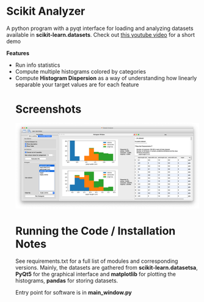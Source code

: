 # Scikit Analyzer
A python program with a pyqt interface for loading and analyzing datasets available in <b>scikit-learn.datasets</b>.
Check out <a href="https://youtu.be/STYHo8Lq0Qw"> this youtube video</a> for a short demo

<b> Features</b>
<ul> 
  <li>Run info statistics</li>
  <li>Compute multiple histograms colored by categories</li>
  <li>Compute <b>Histogram Dispersion</b> as a way of understanding how linearly separable your target values are for each feature</li>

# Screenshots
<img src="Screen Shot 1.png"> </img>

# Running the Code / Installation Notes 

See requirements.txt for a full list of modules and corresponding versions. 
Mainly, the datasets are gathered from <b>scikit-learn.datasetsa</b>, <b>PyQt5</b> for the graphical interface and <b>matplotlib</b> for plotting the histograms, 
<b>pandas</b> for storing datasets.
<p>
Entry point for software is in <b>main_window.py</b>

